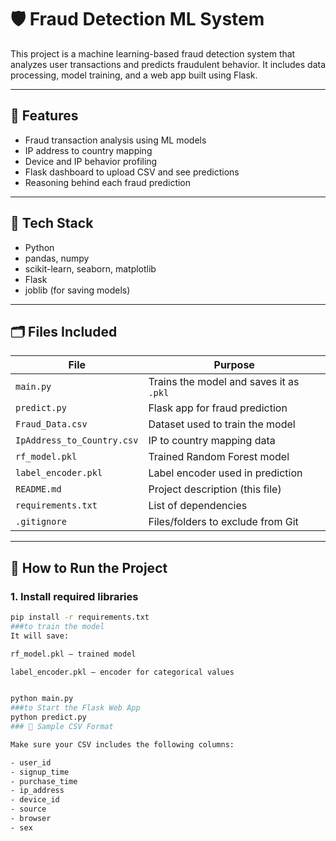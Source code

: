 # 🛡️ Fraud Detection ML System

This project is a machine learning-based fraud detection system that analyzes user transactions and predicts fraudulent behavior. It includes data processing, model training, and a web app built using Flask.

---

## 📌 Features

- Fraud transaction analysis using ML models
- IP address to country mapping
- Device and IP behavior profiling
- Flask dashboard to upload CSV and see predictions
- Reasoning behind each fraud prediction

---

## 🧠 Tech Stack

- Python
- pandas, numpy
- scikit-learn, seaborn, matplotlib
- Flask
- joblib (for saving models)

---

## 🗂️ Files Included

| File | Purpose |
|------|---------|
| `main.py` | Trains the model and saves it as `.pkl` |
| `predict.py` | Flask app for fraud prediction |
| `Fraud_Data.csv` | Dataset used to train the model |
| `IpAddress_to_Country.csv` | IP to country mapping data |
| `rf_model.pkl` | Trained Random Forest model |
| `label_encoder.pkl` | Label encoder used in prediction |
| `README.md` | Project description (this file) |
| `requirements.txt` | List of dependencies |
| `.gitignore` | Files/folders to exclude from Git |

---

## 🚀 How to Run the Project

### 1. Install required libraries
```bash
pip install -r requirements.txt
###to train the model
It will save:

rf_model.pkl — trained model

label_encoder.pkl — encoder for categorical values


python main.py
###to Start the Flask Web App
python predict.py
### 📄 Sample CSV Format

Make sure your CSV includes the following columns:

- user_id
- signup_time
- purchase_time
- ip_address
- device_id
- source
- browser
- sex

